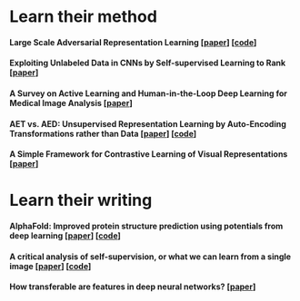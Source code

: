 # Learn their method

#### Large Scale Adversarial Representation Learning [[paper](https://arxiv.org/pdf/1907.02544.pdf)] [[code](https://github.com/deepmind/deepmind-research/tree/master/bigbigan)]

#### Exploiting Unlabeled Data in CNNs by Self-supervised Learning to Rank [[paper](https://arxiv.org/pdf/1902.06285.pdf)]

#### A Survey on Active Learning and Human-in-the-Loop Deep Learning for Medical Image Analysis [[paper](https://arxiv.org/pdf/1910.02923.pdf)]

#### AET vs. AED: Unsupervised Representation Learning by Auto-Encoding Transformations rather than Data [[paper](https://arxiv.org/pdf/1901.04596.pdf)] [[code](https://github.com/maple-research-lab/AET)]

#### A Simple Framework for Contrastive Learning of Visual Representations [[paper](https://arxiv.org/pdf/2002.05709.pdf)]

# Learn their writing

#### AlphaFold: Improved protein structure prediction using potentials from deep learning [[paper](https://www.nature.com/articles/s41586-019-1923-7.pdf)] [[code](https://github.com/deepmind/deepmind-research/tree/master/alphafold_casp13)]

#### A critical analysis of self-supervision, or what we can learn from a single image [[paper](https://openreview.net/pdf?id=B1esx6EYvr)] [[code](https://github.com/yukimasano/linear-probes)]

#### How transferable are features in deep neural networks? [[paper](https://papers.nips.cc/paper/5347-how-transferable-are-features-in-deep-neural-networks.pdf)]
